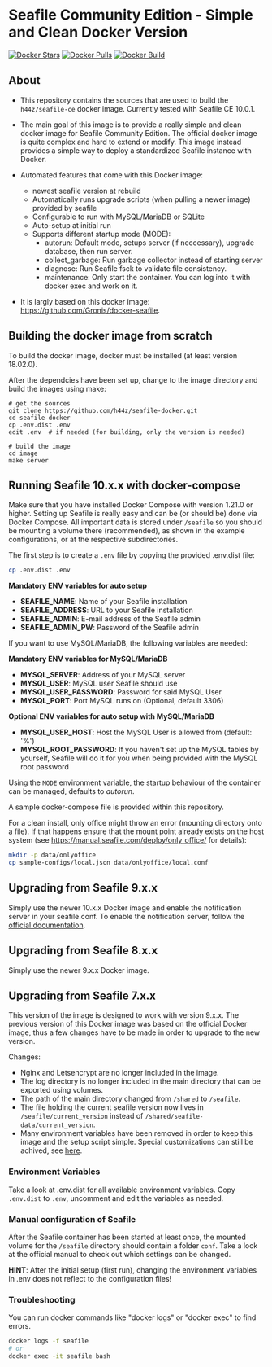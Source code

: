 # Seafile Community Edition - Simple and Clean Docker Version

[![Docker Stars](https://img.shields.io/docker/stars/h44z/seafile-ce.svg)](https://hub.docker.com/r/h44z/seafile-ce/)
[![Docker Pulls](https://img.shields.io/docker/pulls/h44z/seafile-ce.svg)](https://hub.docker.com/r/h44z/seafile-ce/)
[![Docker Build](https://github.com/h44z/seafile-docker-ce/actions/workflows/docker-publish.yml/badge.svg)](https://github.com/h44z/seafile-docker-ce/actions/workflows/docker-publish.yml)

## About

- This repository contains the sources that are used to build the `h44z/seafile-ce` docker image. Currently tested with Seafile CE 10.0.1.

- The main goal of this image is to provide a really simple and clean docker image for Seafile Community Edition.
 The official docker image is quite complex and hard to extend or modify. This image instead provides a simple way to deploy a standardized Seafile instance with Docker.

- Automated features that come with this Docker image:
  - newest seafile version at rebuild
  - Automatically runs upgrade scripts (when pulling a newer image) provided by seafile
  - Configurable to run with MySQL/MariaDB or SQLite
  - Auto-setup at initial run
  - Supports different startup mode (MODE):
    - autorun: Default mode, setups server (if neccessary), upgrade database, then run server.
    - collect_garbage: Run garbage collector instead of starting server
    - diagnose: Run Seafile fsck to validate file consistency.
    - maintenance: Only start the container. You can log into it with docker exec and work on it.

- It is largly based on this docker image: https://github.com/Gronis/docker-seafile. 

## Building the docker image from scratch
To build the docker image, docker must be installed (at least version 18.02.0). 

After the dependcies have been set up, change to the image directory and build the images using make:

```
# get the sources
git clone https://github.com/h44z/seafile-docker.git
cd seafile-docker
cp .env.dist .env
edit .env  # if needed (for building, only the version is needed)

# build the image
cd image
make server
```


## Running Seafile 10.x.x with docker-compose
Make sure that you have installed Docker Compose with version 1.21.0 or higher. Setting up Seafile is really easy and can be (or should be) done via Docker Compose. All important data is stored under `/seafile` so you should be mounting a volume there (recommended), as shown in the example configurations, or at the respective subdirectories.

The first step is to create a `.env` file by copying the provided .env.dist file:
```bash
cp .env.dist .env
```
**Mandatory ENV variables for auto setup**

* **SEAFILE_NAME**: Name of your Seafile installation
* **SEAFILE_ADDRESS**: URL to your Seafile installation
* **SEAFILE_ADMIN**: E-mail address of the Seafile admin
* **SEAFILE_ADMIN_PW**: Password of the Seafile admin

If you want to use MySQL/MariaDB, the following variables are needed:

**Mandatory ENV variables for MySQL/MariaDB**
* **MYSQL_SERVER**: Address of your MySQL server
* **MYSQL_USER**: MySQL user Seafile should use
* **MYSQL_USER_PASSWORD**: Password for said MySQL User
* **MYSQL_PORT**: Port MySQL runs on (Optional, default 3306)

**Optional ENV variables for auto setup with MySQL/MariaDB**
* **MYSQL_USER_HOST**: Host the MySQL User is allowed from (default: '%')
* **MYSQL_ROOT_PASSWORD**: If you haven't set up the MySQL tables by yourself, Seafile will do it for you when being provided with the MySQL root password

Using the `MODE` environment variable, the startup behaviour of the container can be managed, defaults to *autorun*.

A sample docker-compose file is provided within this repository.

For a clean install, only office might throw an error (mounting directory onto a file). If that happens ensure that the mount point already exists on the host system (see https://manual.seafile.com/deploy/only_office/ for details):

```bash
mkdir -p data/onlyoffice
cp sample-configs/local.json data/onlyoffice/local.conf
```

## Upgrading from Seafile 9.x.x
Simply use the newer 10.x.x Docker image and enable the notification server in your seafile.conf.
To enable the notification server, follow the [official documentation](https://manual.seafile.com/config/seafile-conf/#notification-server-configuration).


## Upgrading from Seafile 8.x.x
Simply use the newer 9.x.x Docker image.


## Upgrading from Seafile 7.x.x
This version of the image is designed to work with version 9.x.x.
The previous version of this Docker image was based on the official Docker image, thus a few changes have to be made in order to upgrade to the new version.

Changes:
 - Nginx and Letsencrypt are no longer included in the image.
 - The log directory is no longer included in the main directory that can be exported using volumes.
 - The path of the main directory changed from `/shared` to `/seafile`.
 - The file holding the current seafile version now lives in `/seafile/current_version` instead of `/shared/seafile-data/current_version`.
 - Many environment variables have been removed in order to keep this image and the setup script simple. Special customizations can still be achived, see [here](#manual-configuration-of-seafile).


### Environment Variables
Take a look at .env.dist for all available environment variables. Copy `.env.dist` to `.env`, uncomment and edit the variables as needed.


### Manual configuration of Seafile
After the Seafile container has been started at least once, the mounted volume for the `/seafile` directory should contain a folder `conf`. Take a look at the official manual to check out which settings can be changed.

**HINT**: After the initial setup (first run), changing the environment variables in .env does not reflect to the configuration files!


### Troubleshooting

You can run docker commands like "docker logs" or "docker exec" to find errors.

```sh
docker logs -f seafile
# or
docker exec -it seafile bash
```
